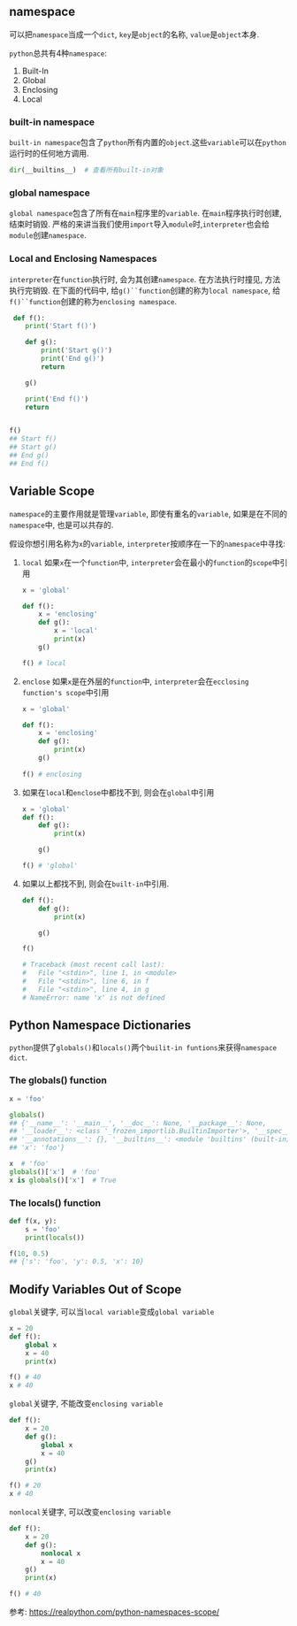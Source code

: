 ## namespace

可以把`namespace`当成一个`dict`, `key`是`object`的名称, `value`是`object`本身.

`python`总共有4种`namespace`:

1. Built-In
2. Global
3. Enclosing
4. Local

### built-in namespace
`built-in namespace`包含了`python`所有内置的`object`.这些`variable`可以在`python`运行时的任何地方调用.
```python
dir(__builtins__)  # 查看所有built-in对象
```

### global namespace
`global namespace`包含了所有在`main`程序里的`variable`. 在`main`程序执行时创建, 结束时销毁.
严格的来讲当我们使用`import`导入`module`时,`interpreter`也会给`module`创建`namespace`.


### Local and Enclosing Namespaces
`interpreter`在`function`执行时, 会为其创建`namespace`.
在方法执行时撞见, 方法执行完销毁.
在下面的代码中, 给`g()``function`创建的称为`local namespace`, 给`f()``function`创建的称为`enclosing namespace`.

```python
 def f():
    print('Start f()')

    def g():
        print('Start g()')
        print('End g()')
        return

    g()

    print('End f()')
    return


f()
## Start f()
## Start g()
## End g()
## End f()
```

## Variable Scope
`namespace`的主要作用就是管理`variable`, 即使有重名的`variable`, 如果是在不同的`namespace`中, 也是可以共存的.

假设你想引用名称为`x`的`variable`, `interpreter`按顺序在一下的`namespace`中寻找:
1. `local` 如果`x`在一个`function`中, `interpreter`会在最小的`function`的`scope`中引用

    ```python
    x = 'global'

    def f():
        x = 'enclosing'
        def g():
            x = 'local'
            print(x)
        g()

    f() # local
    ```

2. `enclose` 如果`x`是在外层的`function`中, `interpreter`会在`ecclosing function's scope`中引用

    ```python
    x = 'global'

    def f():
        x = 'enclosing'
        def g():
            print(x)
        g()
        
    f() # enclosing
    ```


3. 如果在`local`和`enclose`中都找不到, 则会在`global`中引用


    ```python
    x = 'global'
    def f():
        def g():
            print(x)

        g()

    f() # 'global'
    ```


4. 如果以上都找不到, 则会在`built-in`中引用.

    ```python
    def f():
        def g():
            print(x)

        g()

    f()

    # Traceback (most recent call last):
    #   File "<stdin>", line 1, in <module>
    #   File "<stdin>", line 6, in f
    #   File "<stdin>", line 4, in g
    # NameError: name 'x' is not defined
    ```


## Python Namespace Dictionaries
`python`提供了`globals()`和`locals()`两个`builit-in funtions`来获得`namespace dict`.

### The globals() function

```python
x = 'foo'

globals()
## {'__name__': '__main__', '__doc__': None, '__package__': None,
## '__loader__': <class '_frozen_importlib.BuiltinImporter'>, '__spec__': None,
## '__annotations__': {}, '__builtins__': <module 'builtins' (built-in)>,
## 'x': 'foo'}

x  # 'foo'
globals()['x']  # 'foo'
x is globals()['x']  # True
```

### The locals() function


```python
def f(x, y):
    s = 'foo'
    print(locals())

f(10, 0.5)
## {'s': 'foo', 'y': 0.5, 'x': 10}
```



## Modify Variables Out of Scope
`global`关键字, 可以当`local variable`变成`global variable`
```python
x = 20
def f():
    global x
    x = 40
    print(x)

f() # 40
x # 40
```
`global`关键字, 不能改变`enclosing variable`

```python
def f():
    x = 20
    def g():
        global x
        x = 40
    g()
    print(x)

f() # 20
x # 40
```
`nonlocal`关键字, 可以改变`enclosing variable`
```python
def f():
    x = 20
    def g():
        nonlocal x
        x = 40
    g()
    print(x)

f() # 40
```



参考:
https://realpython.com/python-namespaces-scope/